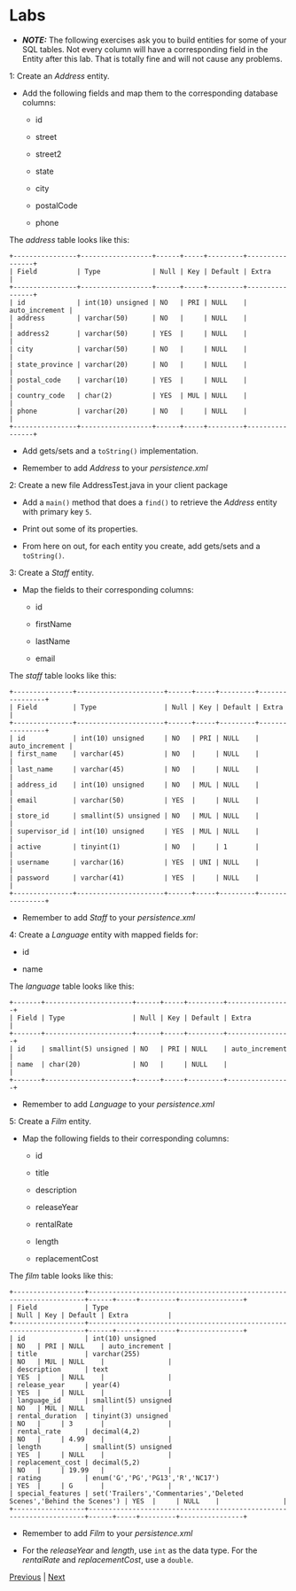 # Labs

* ***NOTE:*** The following exercises ask you to build entities for some of your SQL tables. Not every column will have a corresponding field in the Entity after this lab. That is totally fine and will not cause any problems.

1: Create an *Address* entity.  

* Add the following fields and map them to the corresponding database columns:

  * id

  * street

  * street2

  * state

  * city

  * postalCode

  * phone

The _address_ table looks like this:  

```
+----------------+------------------+------+-----+---------+----------------+
| Field          | Type             | Null | Key | Default | Extra          |
+----------------+------------------+------+-----+---------+----------------+
| id             | int(10) unsigned | NO   | PRI | NULL    | auto_increment |
| address        | varchar(50)      | NO   |     | NULL    |                |
| address2       | varchar(50)      | YES  |     | NULL    |                |
| city           | varchar(50)      | NO   |     | NULL    |                |
| state_province | varchar(20)      | NO   |     | NULL    |                |
| postal_code    | varchar(10)      | YES  |     | NULL    |                |
| country_code   | char(2)          | YES  | MUL | NULL    |                |
| phone          | varchar(20)      | NO   |     | NULL    |                |
+----------------+------------------+------+-----+---------+----------------+
```

* Add gets/sets and a `toString()` implementation.  

* Remember to add *Address* to your *persistence.xml*

2: Create a new file AddressTest.java in your client package

* Add a `main()` method that does a `find()` to retrieve the *Address* entity with primary key `5`.  

* Print out some of its properties.

* From here on out, for each entity you create, add gets/sets and a `toString()`.

3: Create a *Staff* entity.  

* Map the fields to their corresponding columns:

  * id

  * firstName

  * lastName

  * email

The _staff_ table looks like this:

```
+---------------+----------------------+------+-----+---------+----------------+
| Field         | Type                 | Null | Key | Default | Extra          |
+---------------+----------------------+------+-----+---------+----------------+
| id            | int(10) unsigned     | NO   | PRI | NULL    | auto_increment |
| first_name    | varchar(45)          | NO   |     | NULL    |                |
| last_name     | varchar(45)          | NO   |     | NULL    |                |
| address_id    | int(10) unsigned     | NO   | MUL | NULL    |                |
| email         | varchar(50)          | YES  |     | NULL    |                |
| store_id      | smallint(5) unsigned | NO   | MUL | NULL    |                |
| supervisor_id | int(10) unsigned     | YES  | MUL | NULL    |                |
| active        | tinyint(1)           | NO   |     | 1       |                |
| username      | varchar(16)          | YES  | UNI | NULL    |                |
| password      | varchar(41)          | YES  |     | NULL    |                |
+---------------+----------------------+------+-----+---------+----------------+
```

* Remember to add *Staff* to your *persistence.xml*

4: Create a *Language* entity with mapped fields for:  

  * id

  * name

The _language_ table looks like this:  

```
+-------+----------------------+------+-----+---------+----------------+
| Field | Type                 | Null | Key | Default | Extra          |
+-------+----------------------+------+-----+---------+----------------+
| id    | smallint(5) unsigned | NO   | PRI | NULL    | auto_increment |
| name  | char(20)             | NO   |     | NULL    |                |
+-------+----------------------+------+-----+---------+----------------+
```

* Remember to add *Language* to your *persistence.xml*

5: Create a *Film* entity.  

* Map the following fields to their corresponding columns:

  * id

  * title

  * description

  * releaseYear

  * rentalRate

  * length

  * replacementCost

The _film_ table looks like this:

```
+------------------+---------------------------------------------------------------------+------+-----+---------+----------------+
| Field            | Type                                                                | Null | Key | Default | Extra          |
+------------------+---------------------------------------------------------------------+------+-----+---------+----------------+
| id               | int(10) unsigned                                                    | NO   | PRI | NULL    | auto_increment |
| title            | varchar(255)                                                        | NO   | MUL | NULL    |                |
| description      | text                                                                | YES  |     | NULL    |                |
| release_year     | year(4)                                                             | YES  |     | NULL    |                |
| language_id      | smallint(5) unsigned                                                | NO   | MUL | NULL    |                |
| rental_duration  | tinyint(3) unsigned                                                 | NO   |     | 3       |                |
| rental_rate      | decimal(4,2)                                                        | NO   |     | 4.99    |                |
| length           | smallint(5) unsigned                                                | YES  |     | NULL    |                |
| replacement_cost | decimal(5,2)                                                        | NO   |     | 19.99   |                |
| rating           | enum('G','PG','PG13','R','NC17')                                    | YES  |     | G       |                |
| special_features | set('Trailers','Commentaries','Deleted Scenes','Behind the Scenes') | YES  |     | NULL    |                |
+------------------+---------------------------------------------------------------------+------+-----+---------+----------------+
```
* Remember to add *Film* to your *persistence.xml*


* For the *releaseYear* and *length*, use `int` as the data type. For the *rentalRate* and *replacementCost*, use a `double`.

[Previous](persistence_xml.md) | [Next](../ch2)
